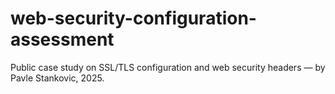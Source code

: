 # web-security-configuration-assessment
Public case study on SSL/TLS configuration and web security headers — by Pavle Stankovic, 2025.
